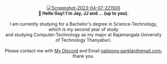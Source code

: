 <div align="center">
  <a href="https://ibb.co/xSs6VDZ"><img src="https://i.ibb.co/M2XcFXd/rememberurlie-logo.png" alt="Screenshot-2023-04-07-221500" border="0"></a>
  <br>
  <strong>👋 Hello Guy! I'm Jay, JJ and ... (up to you).</strong>
  <br><br>
  I am currently studying for a Bachelor's degree in Science-Technology, which is my second year of study
  <br>and studying Computer-Technology as my major at Rajamangala University of Technology Thanyaburi.
  <br><br>
  Please contact me with <a href="https://discordapp.com/users/161111988141817857">My Discord</a> and Email <a href="mailto:natipong.sanklar@gmail.com">natipong.sanklar@gmail.com</a>, thank you.
  <br><br><br><br>
</div>
  

